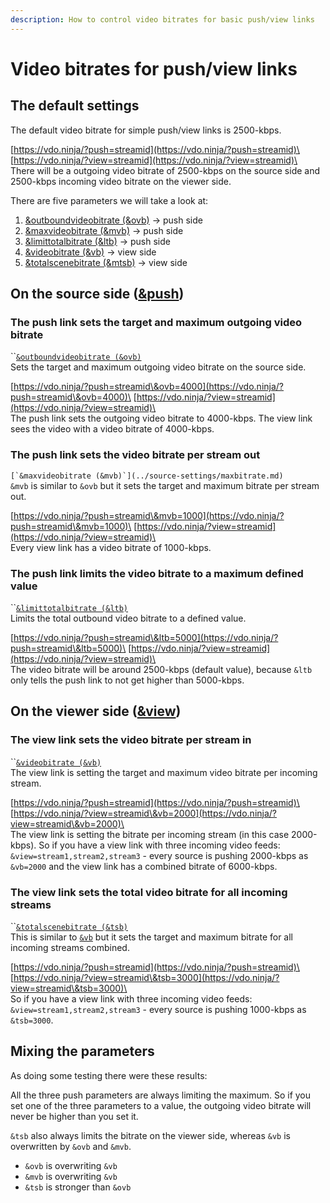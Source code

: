 ```yaml
---
description: How to control video bitrates for basic push/view links
---
```


# Video bitrates for push/view links

## The default settings

The default video bitrate for simple push/view links is 2500-kbps.

[https://vdo.ninja/?push=streamid](https://vdo.ninja/?push=streamid)\
[https://vdo.ninja/?view=streamid](https://vdo.ninja/?view=streamid)\
\
There will be a outgoing video bitrate of 2500-kbps on the source side and 2500-kbps incoming video bitrate on the viewer side.

There are five parameters we will take a look at:

1. [\&outboundvideobitrate (\&ovb)](../source-settings/and-outboundvideobitrate.md) -> push side
2. [\&maxvideobitrate (\&mvb)](../source-settings/maxbitrate.md) -> push side
3. [\&limittotalbitrate (\&ltb)](../source-settings/limittotalbitrate.md) -> push side
4. [\&videobitrate (\&vb)](../advanced-settings/view-parameters/bitrate.md) -> view side
5. [\&totalscenebitrate (\&mtsb)](../newly-added-parameters/and-maxtotalscenebitrate.md) -> view side

## On the source side ([\&push](../source-settings/push.md))

### The push link sets the target and maximum outgoing video bitrate

``[`&outboundvideobitrate (&ovb)`](../source-settings/and-outboundvideobitrate.md)\
Sets the target and maximum outgoing video bitrate on the source side.

[https://vdo.ninja/?push=streamid\&ovb=4000](https://vdo.ninja/?push=streamid\&ovb=4000)\
[https://vdo.ninja/?view=streamid](https://vdo.ninja/?view=streamid)\
\
The push link sets the outgoing video bitrate to 4000-kbps. The view link sees the video with a video bitrate of 4000-kbps.

### The push link sets the video bitrate per stream out

``[`&maxvideobitrate (&mvb)`](../source-settings/maxbitrate.md)``\
`&mvb` is similar to `&ovb` but it sets the target and maximum bitrate per stream out.

[https://vdo.ninja/?push=streamid\&mvb=1000](https://vdo.ninja/?push=streamid\&mvb=1000)\
[https://vdo.ninja/?view=streamid](https://vdo.ninja/?view=streamid)\
\
Every view link has a video bitrate of 1000-kbps.

### The push link limits the video bitrate to a maximum defined value

``[`&limittotalbitrate (&ltb)`](../source-settings/limittotalbitrate.md)\
Limits the total outbound video bitrate to a defined value.

[https://vdo.ninja/?push=streamid\&ltb=5000](https://vdo.ninja/?push=streamid\&ltb=5000)\
[https://vdo.ninja/?view=streamid](https://vdo.ninja/?view=streamid)\
\
The video bitrate will be around 2500-kbps (default value), because `&ltb` only tells the push link to not get higher than 5000-kbps.

## On the viewer side ([\&view](../advanced-settings/view-parameters/view.md))

### The view link sets the video bitrate per stream in

``[`&videobitrate (&vb)`](../advanced-settings/view-parameters/bitrate.md)\
The view link is setting the target and maximum video bitrate per incoming stream.

[https://vdo.ninja/?push=streamid](https://vdo.ninja/?push=streamid)\
[https://vdo.ninja/?view=streamid\&vb=2000](https://vdo.ninja/?view=streamid\&vb=2000)\
\
The view link is setting the bitrate per incoming stream (in this case 2000-kbps). So if you have a view link with three incoming video feeds: `&view=stream1,stream2,stream3` - every source is pushing 2000-kbps as `&vb=2000` and the view link has a combined bitrate of 6000-kbps.

### The view link sets the total video bitrate for all incoming streams

``[`&totalscenebitrate (&tsb)`](../newly-added-parameters/and-maxtotalscenebitrate.md)\
This is similar to [`&vb`](video-bitrates-for-push-view-links.md#the-view-link-sets-the-video-bitrate-per-stream-in) but it sets the target and maximum bitrate for all incoming streams combined.

[https://vdo.ninja/?push=streamid](https://vdo.ninja/?push=streamid)\
[https://vdo.ninja/?view=streamid\&tsb=3000](https://vdo.ninja/?view=streamid\&tsb=3000)\
\
So if you have a view link with three incoming video feeds: `&view=stream1,stream2,stream3` - every source is pushing 1000-kbps as `&tsb=3000`.&#x20;

## Mixing the parameters

As doing some testing there were these results:

All the three push parameters are always limiting the maximum. So if you set one of the three parameters to a value, the outgoing video bitrate will never be higher than you set it.

`&tsb` also always limits the bitrate on the viewer side, whereas `&vb` is overwritten by `&ovb` and `&mvb`.

* `&ovb` is overwriting `&vb`
* `&mvb` is overwriting `&vb`
* `&tsb` is stronger than `&ovb`
